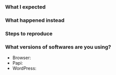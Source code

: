 <!--
Think you found a bug?
======================
Use the template below to log a new bug.

Have a feature request?
=======================
Remove the template below and add your feature request.
-->

### What I expected

### What happened instead

### Steps to reproduce

### What versions of softwares are you using?

- Browser:
- Papi:
- WordPress:
